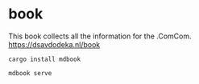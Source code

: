 # book

This book collects all the information for the .ComCom. <https://dsavdodeka.nl/book>

```shell
cargo install mdbook

mdbook serve
```
